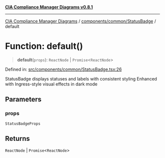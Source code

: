 [**CIA Compliance Manager Diagrams v0.8.1**](../../../../README.md)

***

[CIA Compliance Manager Diagrams](../../../../modules.md) / [components/common/StatusBadge](../README.md) / default

# Function: default()

> **default**(`props`): `ReactNode` \| `Promise`\<`ReactNode`\>

Defined in: [src/components/common/StatusBadge.tsx:26](https://github.com/Hack23/cia-compliance-manager/blob/aea527f1006de96602c10bb201453301cffe7b07/src/components/common/StatusBadge.tsx#L26)

StatusBadge displays statuses and labels with consistent styling
Enhanced with Ingress-style visual effects in dark mode

## Parameters

### props

`StatusBadgeProps`

## Returns

`ReactNode` \| `Promise`\<`ReactNode`\>

